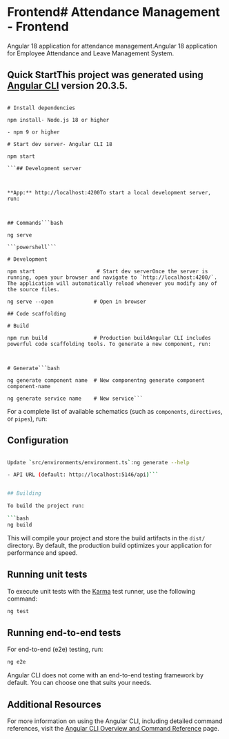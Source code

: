 # Frontend# Attendance Management - Frontend



Angular 18 application for attendance management.Angular 18 application for Employee Attendance and Leave Management System.



## Quick StartThis project was generated using [Angular CLI](https://github.com/angular/angular-cli) version 20.3.5.



```powershell## Prerequisites

# Install dependencies

npm install- Node.js 18 or higher

- npm 9 or higher

# Start dev server- Angular CLI 18

npm start

```## Development server



**App:** http://localhost:4200To start a local development server, run:



## Commands```bash

ng serve

```powershell```

# Development

npm start                    # Start dev serverOnce the server is running, open your browser and navigate to `http://localhost:4200/`. The application will automatically reload whenever you modify any of the source files.

ng serve --open             # Open in browser

## Code scaffolding

# Build

npm run build               # Production buildAngular CLI includes powerful code scaffolding tools. To generate a new component, run:



# Generate```bash

ng generate component name  # New componentng generate component component-name

ng generate service name    # New service```

```

For a complete list of available schematics (such as `components`, `directives`, or `pipes`), run:

## Configuration

```bash

Update `src/environments/environment.ts`:ng generate --help

- API URL (default: http://localhost:5146/api)```


## Building

To build the project run:

```bash
ng build
```

This will compile your project and store the build artifacts in the `dist/` directory. By default, the production build optimizes your application for performance and speed.

## Running unit tests

To execute unit tests with the [Karma](https://karma-runner.github.io) test runner, use the following command:

```bash
ng test
```

## Running end-to-end tests

For end-to-end (e2e) testing, run:

```bash
ng e2e
```

Angular CLI does not come with an end-to-end testing framework by default. You can choose one that suits your needs.

## Additional Resources

For more information on using the Angular CLI, including detailed command references, visit the [Angular CLI Overview and Command Reference](https://angular.dev/tools/cli) page.
